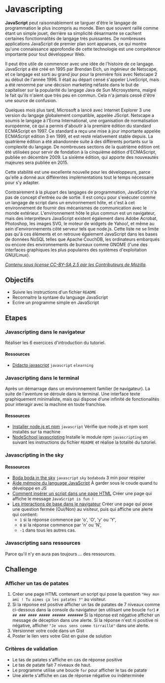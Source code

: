 # Javascripting

**JavaScript** peut raisonnablement se targuer d'être le langage de programmation le plus incompris au monde. Bien que souvent raillé comme étant un simple jouet, derrière sa simplicité désarmante se cachent certaines fonctionnalités de langage très puissantes. De nombreuses applications JavaScript de premier plan sont apparues, ce qui montre qu'une connaissance approfondie de cette technologie est une compétence importante pour tout développeur Web.

Il peut être utile de commencer avec une idée de l'histoire de ce langage. JavaScript a été créé en 1995 par Brendan Eich, un ingénieur de Netscape, et ce langage est sorti au grand jour pour la première fois avec Netscape 2 au début de l'année 1996. Il était au départ censé s'appeler LiveScript, mais a été renommé par une décision marketing néfaste dans le but de capitaliser sur la popularité du langage Java de Sun Microsystems, malgré le fait qu'ils n'aient que très peu en commun. Cela n'a jamais cessé d'être une source de confusion.

Quelques mois plus tard, Microsoft a lancé avec Internet Explorer 3 une version du langage globalement compatible, appelée JScript. Netscape a soumis le langage à l'Ecma International, une organisation de normalisation européenne, ce qui a permis d'aboutir à la première édition du standard ECMAScript en 1997. Ce standard a reçu une mise à jour importante appelée ECMAScript edition 3 en 1999, et est resté relativement stable depuis. La quatrième édition a été abandonnée suite à des différents portants sur la complexité du langage. De nombreuses sections de la quatrième édition ont été utilisées pour servir de fondation à la cinquième édition d'ECMAScript, publiée en décembre 2009. La sixième édition, qui apporte des nouveautés majeures sera publiée en 2015.

Cette stabilité est une excellente nouvelle pour les développeurs, parce qu'elle a donné aux différentes implémentations tout le temps nécessaire pour s'y adapter.

Contrairement à la plupart des langages de programmation, JavaScript n'a pas de concept d'entrée ou de sortie. Il est conçu pour s'exécuter comme un langage de script dans un environnement hôte, et c'est à cet environnement de fournir des mécanismes de communication avec le monde extérieur. L'environnement hôte le plus commun est un navigateur, mais des interpréteurs JavaScript existent également dans Adobe Acrobat, Photoshop, les images SVG, le moteur de widgets de Yahoo!, et même au sein d'environnements côté serveur tels que node.js. Cette liste ne se limite pas qu'à ces éléments et on retrouve également JavaScript dans les bases de données NoSQL telles que Apache CouchDB, les ordinateurs embarqués ou encore des environnements de bureaux comme GNOME (l'une des interfaces graphiques les plus populaires des systèmes d'exploitation GNU/Linux).

*[Contenu sous license CC-BY-SA 2.5 par les Contributeurs de Mozilla](https://developer.mozilla.org/fr/docs/Web/JavaScript/Une_r%C3%A9introduction_%C3%A0_JavaScript).*

## Objectifs

* Suivre les instructions d'un fichier `README`
* Reconnaitre la syntaxe du language JavaScript
* Ecrire un programme simple en JavaScript

## Etapes

### Javascripting dans le navigateur
Réaliser les 6 exercices d'introduction du tutoriel.

#### Ressources

* [Didacto javascript](http://javascript.didacto.net/)
`javascript` `elearning`

### Javascripting dans le terminal
Après un démarrage dans un environnement familier (le navigateur). La suite de l'aventure se déroule dans le terminal. Une interface texte graphiquement minimaliste, mais qui dispose d'une infinité de fonctionalités pour interagir avec la machine en toute franchise.

#### Ressources

* [Installer node.js et npm](https://gist.github.com/Em-AK/b8a81ecc570548061106)
`javascript`
Vérifie que node.js et npm sont installés sur ta machine
* [NodeSchool javascripting](https://github.com/sethvincent/javascripting)
Installe le module npm `javascripting` en suivant les instructions du fichier `README` et réalise la totalité du tutoriel.

### Javascripting in the sky

#### Ressources

* [Boda boda in the sky](https://www.youtube.com/watch?v=RL6ncOBKx3E)
`javascript` `sky` `bodaboda`
3 min pour respirer
* [Aide mémoire du language JavaScript](http://learnxinyminutes.com/docs/fr-fr/javascript-fr/)
À garder sous le coude quand tu développe en JS
* [Comment insérer un script dans une page HTML](http://javascript.info/tutorial/hello-world)
Créer une page qui affiche le message `JavaScript is fun !`
* [Les interactions de base dans le navigateur](http://javascript.info/tutorial/user-interaction-alert-prompt-and-confirm)
Créer une page qui pose une question fermée (Oui/Non) au visiteur, puis qui affiche une alerte qui contient:
  * `1` si la réponse commence par 'o', 'O', 'y' ou 'Y',
  * `0` si la réponse commence par 'n' ou 'N',
  * `-1` dans tous les autres cas.

### Javascripting sans ressources

Parce qu'il n'y en aura pas toujours
... des ressources.

## Challenge
### Afficher un tas de patates

  1. Créer une page HTML contenant un script qui pose la question `"Hey mon ami ! Tu aimes ça les patates ?"` au visiteur.
  2. Si la réponse est positive afficher un tas de patates de 7 niveaux comme ci-dessous dans la console du navigateur (en utilisant une boucle `for`)
    ```
    #
    ##
    ###
    ####
    #####
    ######
    #######
    ```
    Si la réponse est négative afficher un message de déception dans une alerte. Si la réponse n'est ni positive ni négative, afficher `"Je vous sens comme tirraillé"` dans une alerte.
  3. Versionner votre code dans un Gist
  4. Poster le lien vers votre Gist en guise de solution

### Critères de validation

* Le tas de patates s'affiche en cas de réponse positive
* Le tas de patate fait 7 niveaux de haut.
* Le programme utilise une boucle `for` pour afficher le tas de patate
* Une alerte s'affiche en cas de réponse négative ou indéterminée

